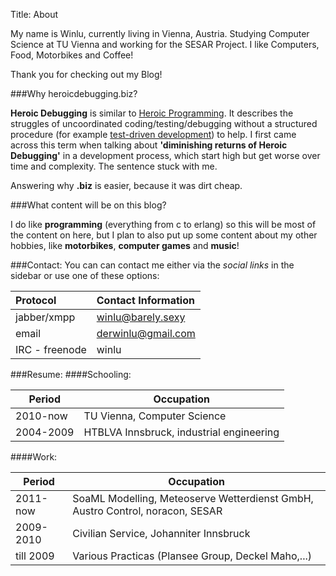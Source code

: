 Title: About


My name is Winlu, currently living in Vienna, Austria. Studying Computer Science at TU Vienna and working for the SESAR Project. I like Computers, Food, Motorbikes and Coffee!

Thank you for checking out my Blog!

###Why heroicdebugging.biz?

**Heroic Debugging** is similar to [Heroic Programming](http://c2.com/cgi/wiki?HeroicProgramming). It describes the struggles of uncoordinated coding/testing/debugging without a structured procedure (for example [test-driven development](http://en.wikipedia.org/wiki/Test-driven_development)) to help. I first came across this term when talking about **'diminishing returns of Heroic Debugging'** in a development process, which start high but get worse over time and complexity. The sentence stuck with me.

Answering why **.biz** is easier, because it was dirt cheap.


###What content will be on this blog?

I do like **programming** (everything from c to erlang) so this will be most of the content on here, but I plan to also put up some content about my other hobbies, like **motorbikes**, **computer games** and **music**!


###Contact:
You can can contact me either via the *social links* in the sidebar or use one of these options:

| Protocol       | Contact Information
|:-------------- |:-----------------------------------------------------|
| jabber/xmpp    | [winlu@barely.sexy](winlu@barely.sexy)               |
| email          | [derwinlu@gmail.com](mailto:derwinlu@gmail.com)      |
| IRC - freenode | winlu                                                |

###Resume:
####Schooling:
<table class="table table-striped table-hover">
    <thead><tr>
        <th>Period</th>
        <th>Occupation</th>
    </tr></thead>
    <tbody>
    <tr>
        <td>2010-now</td>
        <td>TU Vienna, Computer Science</td>
    </tr>
    <tr>
        <td>2004-2009</td>
        <td>HTBLVA Innsbruck, industrial engineering</td>
    </tr>
    </tbody>
</table>

####Work:
<table class="table table-striped table-hover">
    <thead><tr>
        <th>Period</th>
        <th>Occupation</th>
    </tr></thead>
    <tbody>
    <tr>
        <td>2011-now</td>
        <td>SoaML Modelling, Meteoserve Wetterdienst GmbH, Austro Control, noracon, SESAR</td>
    </tr>
    <tr>
        <td>2009-2010</td>
        <td>Civilian Service, Johanniter Innsbruck</td>
    </tr>
    <tr>
        <td>till 2009</td>
        <td>Various Practicas (Plansee Group, Deckel Maho,...)</td>
    </tr>
    </tbody>
</table>
